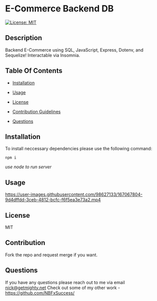 # E-Commerce Backend DB

[![License: MIT](https://img.shields.io/badge/License-MIT-yellow.svg)](https://opensource.org/licenses/MIT)


## Description
    
Backend E-Commerce using SQL, JavaScript, Express, Dotenv, and Sequelize! Interactable via Insomnia.
    
## Table Of Contents

* [Installation](#installation)

* [Usage](#usage)

* [License](#license)

* [Contribution Guidelines](#contribution)

* [Questions](#questions)


## Installation
To install neccessary dependencies please use the following command:

```
npm i
```
*use node to run server*

## Usage
https://user-images.githubusercontent.com/98627133/167067804-9d4dffdd-3ceb-4812-bcfc-f6f5ea3e73a2.mp4




## License
MIT

## Contribution
Fork the repo and request merge if you want.

## Questions
If you have any questions please reach out to me via email nick@getmighty.net 
Check out some of my other work - https://github.com/NBFxSuccess/

